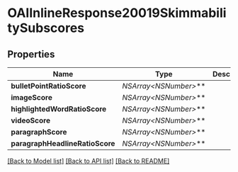 # OAIInlineResponse20019SkimmabilitySubscores

## Properties
Name | Type | Description | Notes
------------ | ------------- | ------------- | -------------
**bulletPointRatioScore** | **NSArray&lt;NSNumber*&gt;*** |  | [optional] 
**imageScore** | **NSArray&lt;NSNumber*&gt;*** |  | [optional] 
**highlightedWordRatioScore** | **NSArray&lt;NSNumber*&gt;*** |  | [optional] 
**videoScore** | **NSArray&lt;NSNumber*&gt;*** |  | [optional] 
**paragraphScore** | **NSArray&lt;NSNumber*&gt;*** |  | [optional] 
**paragraphHeadlineRatioScore** | **NSArray&lt;NSNumber*&gt;*** |  | [optional] 

[[Back to Model list]](../README.md#documentation-for-models) [[Back to API list]](../README.md#documentation-for-api-endpoints) [[Back to README]](../README.md)


